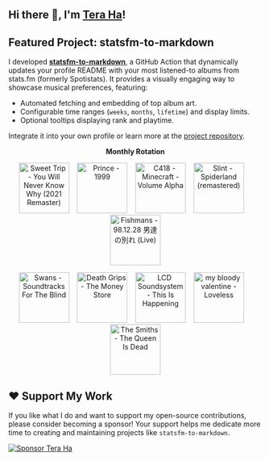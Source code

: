 ## Hi there 👋, I'm [Tera Ha](https://teraha.com)!

## Featured Project: statsfm-to-markdown

I developed **[statsfm-to-markdown](https://github.com/teraha-dev/statsfm-to-markdown)**, a GitHub Action that dynamically updates your profile README with your most listened-to albums from stats.fm (formerly Spotistats). It provides a visually engaging way to showcase musical preferences, featuring:

* Automated fetching and embedding of top album art.
* Configurable time ranges (`weeks`, `months`, `lifetime`) and display limits.
* Optional tooltips displaying rank and playtime.

Integrate it into your own profile or learn more at the [project repository](https://github.com/teraha-dev/statsfm-to-markdown).

<p align="center"><strong>Monthly Rotation</strong></p> 

<!-- STATSFM START -->

<p align="center"><a href="https://open.spotify.com/album/0kmPn6M3cue7rec6Unw6BD" target="_blank" rel="noopener noreferrer" title="#1 Sweet Trip - You Will Never Know Why (2021 Remaster) (2h 11m)"><img src="https://is1-ssl.mzstatic.com/image/thumb/Music126/v4/7c/4f/98/7c4f9871-cc8a-ebe2-fcb3-2764971f0e6d/708527202227.jpg/768x768bb.jpg" alt="Sweet Trip - You Will Never Know Why (2021 Remaster)" width="100" height="100"></a>    <a href="https://open.spotify.com/album/34MHuXONazzgSxI0cThpAg" target="_blank" rel="noopener noreferrer" title="#2 Prince - 1999 (1h 9m)"><img src="https://is1-ssl.mzstatic.com/image/thumb/Music123/v4/9e/ef/2f/9eef2ff2-66d3-bb81-3bda-6135bd9c75da/603497849970.jpg/768x768bb.jpg" alt="Prince - 1999" width="100" height="100"></a>    <a href="https://open.spotify.com/album/3Gt7rOjcZQoHCfnKl5AkK7" target="_blank" rel="noopener noreferrer" title="#3 C418 - Minecraft - Volume Alpha (1h 8m)"><img src="https://is1-ssl.mzstatic.com/image/thumb/Music115/v4/08/11/31/08113125-d66e-1f90-65d9-08e28000495c/859705593825_cover.jpg/768x768bb.jpg" alt="C418 - Minecraft - Volume Alpha" width="100" height="100"></a>    <a href="https://open.spotify.com/album/3crSdepGPHDSUXAU9y98lG" target="_blank" rel="noopener noreferrer" title="#4 Slint - Spiderland (remastered) (54m)"><img src="https://is1-ssl.mzstatic.com/image/thumb/Music125/v4/2d/62/b7/2d62b77d-9518-b5f1-7212-5542597953c2/cover.jpg/768x768bb.jpg" alt="Slint - Spiderland (remastered)" width="100" height="100"></a>    <a href="https://open.spotify.com/album/5K4YFkTizFoMOyN5Khfp7G" target="_blank" rel="noopener noreferrer" title="#5 Fishmans - 98.12.28 男達の別れ (Live) (41m)"><img src="https://i.scdn.co/image/ab67616d0000b273b8b2f65e2dfa733439974801" alt="Fishmans - 98.12.28 男達の別れ (Live)" width="100" height="100"></a></p>
<p align="center"><a href="https://open.spotify.com/album/0o7Khm6Y1jwSXyZZtENzeV" target="_blank" rel="noopener noreferrer" title="#6 Swans - Soundtracks For The Blind (28m)"><img src="https://is1-ssl.mzstatic.com/image/thumb/Music118/v4/11/19/f6/1119f602-b7dc-024d-1d7d-22c60e19fe2b/658457000120_cover.jpg/768x768bb.jpg" alt="Swans - Soundtracks For The Blind" width="100" height="100"></a>    <a href="https://open.spotify.com/album/1PQDjdBpHPikAodJqjzm6a" target="_blank" rel="noopener noreferrer" title="#7 Death Grips - The Money Store (28m)"><img src="https://is1-ssl.mzstatic.com/image/thumb/Music115/v4/ff/3e/d8/ff3ed801-2487-d7ca-2efb-363cfbea3361/886443403192.jpg/768x768bb.jpg" alt="Death Grips - The Money Store" width="100" height="100"></a>    <a href="https://open.spotify.com/album/3PupRy8XYrSEmTF5t4QwMD" target="_blank" rel="noopener noreferrer" title="#8 LCD Soundsystem - This Is Happening (26m)"><img src="https://is1-ssl.mzstatic.com/image/thumb/Music124/v4/9a/70/e8/9a70e844-23d2-26d5-4dce-612e76da240c/5099964204352_1500x1500_300dpi.jpg/768x768bb.jpg" alt="LCD Soundsystem - This Is Happening" width="100" height="100"></a>    <a href="https://open.spotify.com/album/3GH4IiI6jQAIvnHVdb5FB6" target="_blank" rel="noopener noreferrer" title="#9 my bloody valentine - Loveless (23m)"><img src="https://is1-ssl.mzstatic.com/image/thumb/Music116/v4/d8/9c/a2/d89ca2ad-3191-d877-4c2f-13fb3e619a7b/887830015998.png/768x768bb.jpg" alt="my bloody valentine - Loveless" width="100" height="100"></a>    <a href="#" target="_blank" rel="noopener noreferrer" title="#10 The Smiths - The Queen Is Dead (8m)"><img src="https://is1-ssl.mzstatic.com/image/thumb/Music125/v4/1a/e8/70/1ae870c3-b402-096b-c4c4-8022af5a2ed9/745099189662.jpg/768x768bb.jpg" alt="The Smiths - The Queen Is Dead" width="100" height="100"></a></p>
<!-- STATSFM END -->

## ❤️ Support My Work

If you like what I do and want to support my open-source contributions, please consider becoming a sponsor! Your support helps me dedicate more time to creating and maintaining projects like `statsfm-to-markdown`.

[![Sponsor Tera Ha](https://img.shields.io/github/sponsors/teraha-dev?style=social&logo=github)](https://github.com/sponsors/teraha-dev)
